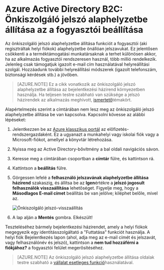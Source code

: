 <properties
    pageTitle="Azure Active Directory B2C: Önkiszolgáló jelszó alaphelyzetbe állítása |} Microsoft Azure"
    description="A témakör bemutatja, hogyan lehet önkiszolgáló jelszó alaphelyzetbe állítása az Azure Active Directory B2C a fogyasztói beállítása"
    services="active-directory-b2c"
    documentationCenter=""
    authors="swkrish"
    manager="mbaldwin"
    editor="curtand"/>

<tags
    ms.service="active-directory-b2c"
    ms.workload="identity"
    ms.tgt_pltfrm="na"
    ms.devlang="na"
    ms.topic="article"
    ms.date="07/24/2016"
    ms.author="swkrish"/>


# <a name="azure-active-directory-b2c-set-up-self-service-password-reset-for-your-consumers"></a>Azure Active Directory B2C: Önkiszolgáló jelszó alaphelyzetbe állítása az a fogyasztói beállítása

Az önkiszolgáló jelszó alaphelyzetbe állítása funkciót a fogyasztói (aki regisztráltak helyi fiókok) alaphelyzetbe önállóan jelszavukat. Ez jelentősen csökkenti a a terméktámogatási munkatársaknak a terhet különösen akkor, ha az alkalmazás fogyasztói rendszeresen használ, több millió rendelkezik. Jelenleg csak támogatjuk igazolt e-mail cím használatával helyreállítási szolgál. Hozzáadunk további helyreállítási módszerek (igazolt telefonszám, biztonsági kérdések stb.) a jövőben.

> [AZURE.NOTE]
Ez a cikk vonatkozik az önkiszolgáló jelszó alaphelyzetbe állítása az bejelentkezési házirend környezetben használja. Ha teljesen testre szabható van szüksége a jelszó házirendek az alkalmazás meghívott, [ismertető](./active-directory-b2c-reference-policies.md#create-a-password-reset-policy)témakört.

Alapértelmezés szerint a címtárában nem lesz meg az önkiszolgáló jelszó alaphelyzetbe állítása be van kapcsolva. Kapcsolni kövesse az alábbi lépéseket:

1. Jelentkezzen be az [Azure klasszikus portál](https://manage.windowsazure.com/) az előfizetés-rendszergazdaként. Ez a ugyanazt a munkahelyi vagy iskolai fiók vagy a Microsoft-fiókot, amellyel a könyvtár létrehozása.
2. Nyissa meg az Active Directory-bővítmény a bal oldali navigációs sávon.
3. Keresse meg a címtárában csoportban a **címtár** fülre, és kattintson rá.
4. Kattintson a **beállítás** fülre.
5. Görgessen lefelé a **felhasználó jelszavának alaphelyzetbe állítása házirend** szakaszig, és állítsa be az **Igen**értékre a **jelszó jogosult felhasználók visszaállítása** lehetőséget. Figyelje meg, hogy a **Másodlagos E-mail címet** beállítás be van jelölve; kiléphet belőle, mivel az.

    ![Önkiszolgáló jelszó-visszaállítás](./media/active-directory-b2c-reference-sspr/sspr.png)

6. A lap alján a **Mentés** gombra. Elkészült!

Teszteléséhez bármely bejelentkezési házirendet, amely a helyi fiókok megegyezik egy identitásszolgáltató a "Futtatása" funkciót használja. A helyi fiók Bejelentkezés lapon (ahol, adja meg az e-mail címét és jelszavát, vagy felhasználónév és jelszó), kattintson a **nem tud hozzáférni a fiókjához?** a fogyasztói felület megerősítéséhez.

> [AZURE.NOTE]
Az önkiszolgáló jelszó alaphelyzetbe állítása oldalak testre szabható a [vállalat esetleges funkció](../active-directory/active-directory-add-company-branding.md)használatával.
